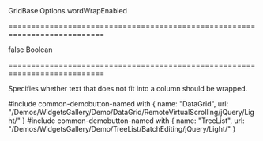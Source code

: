 <!--id-->GridBase.Options.wordWrapEnabled<!--/id-->
===========================================================================
<!--default-->false<!--/default-->
<!--type-->Boolean<!--/type-->
===========================================================================

<!--shortDescription-->
Specifies whether text that does not fit into a column should be wrapped.
<!--/shortDescription-->

<!--fullDescription-->
#include common-demobutton-named with {
    name: "DataGrid",
    url: "/Demos/WidgetsGallery/Demo/DataGrid/RemoteVirtualScrolling/jQuery/Light/"
}
#include common-demobutton-named with {
    name: "TreeList",
    url: "/Demos/WidgetsGallery/Demo/TreeList/BatchEditing/jQuery/Light/"
}
<!--/fullDescription-->